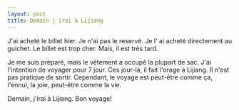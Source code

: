 ```yaml
---
layout: post
title: Demain j irai à Lijiang
---
```


J'ai acheté le billet hier. Je n'ai pas le reservé. Je l' ai acheté directement au guichet. Le billet est trop cher. Mais, il est très tard.

Je me suis préparé, mais le vêtement a occupé la plupart de sac. J'ai l'intention de voyager pour 7 jour. Ces jour-là, il fait l'orage à Lijiang. Il n'est pas pratique de sortir. Cependant, le voyage est peut-être comme ça, l'ennui, la joie, peut-être comme la vie.

Demain, j'irai à Lijiang. Bon voyage!
